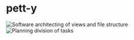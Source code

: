 # pett-y

![Software architecting of views and file structure](https://i.imgur.com/NdSVJmV.jpg)
![Planning division of tasks](https://i.imgur.com/glBVB6Y.jpg)
